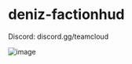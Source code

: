 # deniz-factionhud

Discord: discord.gg/teamcloud

![image](https://github.com/denizwp/vurkac-hud/assets/85676222/d9c35661-ee5f-4f10-a0d2-8ffa71580150)

